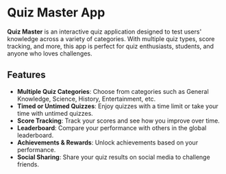 # Quiz Master App

**Quiz Master** is an interactive quiz application designed to test users' knowledge across a variety of categories. With multiple quiz types, score tracking, and more, this app is perfect for quiz enthusiasts, students, and anyone who loves challenges.

## Features
- **Multiple Quiz Categories**: Choose from categories such as General Knowledge, Science, History, Entertainment, etc.
- **Timed or Untimed Quizzes**: Enjoy quizzes with a time limit or take your time with untimed quizzes.
- **Score Tracking**: Track your scores and see how you improve over time.
- **Leaderboard**: Compare your performance with others in the global leaderboard.
- **Achievements & Rewards**: Unlock achievements based on your performance.
- **Social Sharing**: Share your quiz results on social media to challenge friends.
